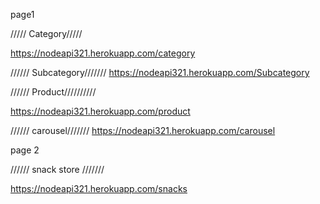 
page1

///// Category/////

https://nodeapi321.herokuapp.com/category



////// Subcategory///////
https://nodeapi321.herokuapp.com/Subcategory




////// Product//////////

https://nodeapi321.herokuapp.com/product


////// carousel///////
https://nodeapi321.herokuapp.com/carousel


page 2

//////  snack store ///////

https://nodeapi321.herokuapp.com/snacks

